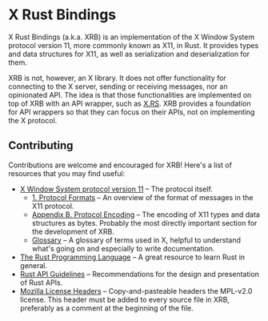 <!-- This Source Code Form is subject to the terms of the Mozilla Public
   - License, v. 2.0. If a copy of the MPL was not distributed with this
   - file, You can obtain one at https://mozilla.org/MPL/2.0/. -->

# X Rust Bindings
X Rust Bindings (a.k.a. XRB) is an implementation of the X Window System protocol version
11, more commonly known as X11, in Rust. It provides types and data structures
for X11, as well as serialization and deserialization for them.

XRB is not, however, an X library. It does not offer functionality for connecting
to the X server, sending or receiving messages, nor an opinionated API. The idea
is that those functionalities are implemented on top of XRB with an API wrapper,
such as [X.RS](https://github.com/XdotRS/xrs). XRB provides a foundation for API
wrappers so that they can focus on their APIs, not on implementing the X protocol.

## Contributing
Contributions are welcome and encouraged for XRB! Here's a list of resources that
you may find useful:
 - [X Window System protocol version 11](https://x.org/releases/X11R7.7/doc/xproto/x11protocol.html)
   – The protocol itself.
   - [1. Protocol Formats](https://x.org/releases/X11R7.7/doc/xproto/x11protocol.html#Protocol_Formats)
     – An overview of the format of messages in the X11 protocol.
   - [Appendix B. Protocol Encoding](https://x.org/releases/X11R7.7/doc/xproto/x11protocol.html#protocol_encoding)
     – The encoding of X11 types and data structures as bytes. Probably the most
	 directly important section for the development of XRB.
   - [Glossary](https://x.org/releases/X11R7.7/doc/xproto/x11protocol.html#glossary)
     – A glossary of terms used in X, helpful to understand what's going on and
	 especially to write documentation.
 - [The Rust Programming Language](https://doc.rust-lang.org/book/) – A great
   resource to learn Rust in general.
 - [Rust API Guidelines](https://rust-lang.github.io/api-guidelines/) –
   Recommendations for the design and presentation of Rust APIs.
 - [Mozilla License Headers](https://www.mozilla.org/en-US/MPL/headers/) –
   Copy-and-pasteable headers the MPL-v2.0 license. This header must be added to
   every source file in XRB, preferably as a comment at the beginning of the file.
